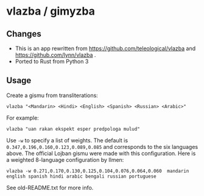 # vlazba / gimyzba

## Changes
- This is an app rewritten from https://github.com/teleological/vlazba and https://github.com/lynn/vlazba .
- Ported to Rust from Python 3

## Usage

Create a gismu from transliterations:

    vlazba "<Mandarin> <Hindi> <English> <Spanish> <Russian> <Arabic>"

For example:

    vlazba "uan rakan ekspekt esper predpologa mulud"

Use `-w` to specify a list of weights. The default is `0.347,0.196,0.160,0.123,0.089,0.085` and corresponds to the six languages above. The official Lojban gismu were made with this configuration. Here is a weighted 8-language configuration by Ilmen:

    vlazba -w 0.271,0.170,0.130,0.125,0.104,0.076,0.064,0.060  mandarin english spanish hindi arabic bengali russian portuguese

See old-README.txt for more info.
